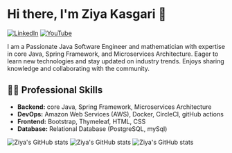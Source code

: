 # Hi there, I'm Ziya Kasgari 👋

[![LinkedIn](https://img.shields.io/badge/LinkedIn-%230077B5.svg?style=for-the-badge&logo=linkedin&logoColor=white)](https://www.linkedin.com/in/ziya-kasgari)
[![YouTube](https://img.shields.io/badge/YouTube-%23FF0000.svg?style=for-the-badge&logo=youtube&logoColor=white)](https://www.youtube.com/@ziya-kasgari)

I am a Passionate Java Software Engineer and mathematician with expertise in core Java, Spring Framework, and Microservices Architecture. Eager to learn new technologies and stay updated on industry trends. Enjoys sharing knowledge and collaborating with the community.

## 👨‍💻 Professional Skills

- **Backend:** core Java, Spring Framework, Microservices Architecture
- **DevOps:** Amazon Web Services (AWS), Docker, CircleCI, gitHub actions
- **Frontend:** Bootstrap, Thymeleaf, HTML, CSS
- **Database:** Relational Database (PostgreSQL, mySql)

![Ziya's GitHub stats](http://github-profile-summary-cards.vercel.app/api/cards/profile-details?username=koltikin&theme=vue)
![Ziya's GitHub stats](http://github-profile-summary-cards.vercel.app/api/cards/stats?username=koltikin&theme=vue)
![Ziya's GitHub stats](http://github-profile-summary-cards.vercel.app/api/cards/most-commit-language?username=koltikin&theme=vue&exclude=exclude)
